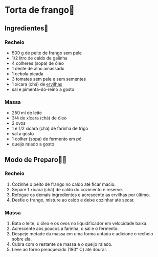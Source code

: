 # Torta de frango:chicken:



## Ingredientes:shopping_cart:



### Recheio

- 500 g de peito de frango sem pele
- 1/2 litro de caldo de galinha
- 4 colheres (sopa) de óleo
- 1 dente de alho amassado
- 1 cebola picada
- 3 tomates sem pele e sem sementes
- 1 xícara (chá) de [ervilhas](https://blog.tudogostoso.com.br/cardapios/receitas-com-ervilha-em-lata/)
- sal e pimenta-do-reino a gosto

### Massa

- 250 ml de leite
- 3/4 de xícara (chá) de óleo
- 2 ovos
- 1 e 1/2 xícara (chá) de farinha de trigo
- sal a gosto
- 1 colher (sopa) de fermento em pó
- queijo ralado a gosto



## Modo de Preparo:woman_cook:



### Recheio

1. Cozinhe o peito de frango no caldo até ficar macio.
2. Separe 1 xícara (chá) de caldo do cozimento e reserve.
3. Refogue os demais ingredientes e acrescente as ervilhas por último.
4. Desfie o frango, misture ao caldo e deixe cozinhar até secar.

### Massa

1. Bata o leite, o óleo e os ovos no liquidificador em velocidade baixa.
2. Acrescente aos poucos a farinha, o sal e o fermento.
3. Despeje metade da massa em uma forma untada e adicione o recheio sobre ela.
4. Cubra com o restante de massa e o queijo ralado.
5. Leve ao forno preaquecido (180° C) até dourar.